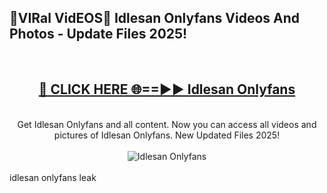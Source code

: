 <h2>🔴VIRal VidEOS🔴 Idlesan Onlyfans Videos And Photos - Update Files 2025!</h2>
<br>
<div align="center">
<h2><a href="https://virallinks.top/odZfE0" rel="nofollow">🔴 CLICK HERE 🌐==►► Idlesan Onlyfans</a></h2>
<br>
Get Idlesan Onlyfans and all content. Now you can access all videos and pictures of Idlesan Onlyfans. New Updated Files 2025!
<br>
<br>
<a href="https://virallinks.top/odZfE0" rel="nofollow" data-target="animated-image.originalLink"><img src="https://i.imgur.com/dJHk4Zq.gif)" alt="Idlesan Onlyfans" style="max-width: 100%; display: inline-block;" data-target="animated-image.originalImage"></a>
</div>
<br>
idlesan onlyfans leak